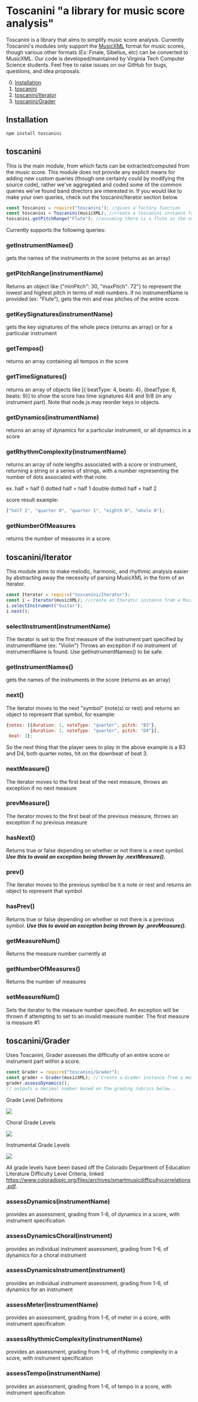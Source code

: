 #  Toscanini "a library for music score analysis"
Toscanini is a library that aims to simplify music score analysis. Currently Toscanini's modules only support the [MusicXML](https://en.wikipedia.org/wiki/MusicXML) format for music scores, though various other formats (Ex: Finale, Sibelius, etc) can be converted to MusicXML. Our code is developed/maintained by Virginia Tech Computer Science students. Feel free to raise issues on our GitHub for bugs, questions, and idea proposals. 

0. [Installation](#installation)
1. [toscanini](#toscanini)
2. [toscanini/Iterator](#iterator)
3. [toscanini/Grader](#grader)

## Installation <a name="installation"></a>
```
npm install toscanini
```

## toscanini <a name="toscanini"></a>
This is the main module, from which facts can be extracted/computed from the music score. This module does not provide any explicit means for adding new custom queries (though one certainly could by modifying the source code), rather we've aggregated and coded some of the common queries we've found band directors are interested in. If you would like to make your own queries, check out the toscanini/Iterator section below.

```javascript
const Toscanini = require("toscanini"); //gives a factory function
const toscanini = Toscanini(musicXML); //create a Toscanini instance from a MusicXML string
toscanini.getPitchRange("Flute"); //assuming there is a flute in the score, see getInstrumentNames()
```

Currently supports the following queries:
### getInstrumentNames()
gets the names of the instruments in the score (returns as an array)

### getPitchRange(instrumentName)
Returns an object like {"minPitch": 30, "maxPitch": 72"} to represent the lowest and highest pitch in terms of midi numbers.
if no instrumentName is provided (ex: "Flute"), gets the min and max pitches of the entire score.

### getKeySignatures(instrumentName)
gets the key signatures of the whole piece (returns an array) or for a particular instrument
  
### getTempos()
returns an array containing all tempos in the score

### getTimeSignatures()
returns an array of objects like [{ beatType: 4, beats: 4}, {beatType: 8, beats: 9}] to show the score has time signatures 4/4 and 9/8 (in any instrument part). Note that node.js may reorder keys in objects.

### getDynamics(instrumentName)
returns an array of dynamics for a particular instrument, or all dynamics in a score

### getRhythmComplexity(instrumentName)
returns an array of note lengths associated with a score or instrument, returning a string or a series of strings, with a number representing the number of dots associated with that note.

ex.
half = half 0
dotted half = half 1
double dotted half = half 2

score result example: 
```javascript
["half 1", "quarter 0", "quarter 1", "eighth 0", "whole 0"];
```
### getNumberOfMeasures
returns the number of measures in a score.

## toscanini/Iterator <a name="iterator"></a>
This module aims to make melodic, harmonic, and rhythmic analysis easier by abstracting away the necessity of parsing MusicXML in the form of an Iterator.

```javascript
const Iterator = require("toscanini/Iterator");
const i = Iterator(musicXML); //create an Iterator instance from a MusicXML string
i.selectInstrument("Guitar");
i.next();
```

### selectInstrument(instrumentName)
The iterator is set to the first measure of the instrument part specified by instrumentName (ex: "Violin")
Throws an exception if no instrument of instrumentName is found. Use getInstrumentNames() to be safe.

### getInstrumentNames()
gets the names of the instruments in the score (returns as an array)

### next()
The iterator moves to the next "symbol" (note(s) or rest) and returns an object to represent that symbol, for example:
    
```javascript
{notes: [{duration: 1, noteType: "quarter", pitch: "B3"},
         {duration: 1, noteType: "quarter", pitch: "D4"}],
 beat: 3};
```

So the next thing that the player sees to play in the above example is a B3 and D4, both quarter notes, hit on the downbeat of beat 3.

### nextMeasure()
The iterator moves to the first beat of the next measure, throws an exception if no next measure

### prevMeasure()
The iterator moves to the first beat of the previous measure, throws an exception if no previous measure

### hasNext()
Returns true or false depending on whether or not there is a next symbol. 
***Use this to avoid an exception being thrown by .nextMeasure().***

### prev()
The iterator moves to the previous symbol be it a note or rest and returns an object to represent that symbol

### hasPrev()
Returns true or false depending on whether or not there is a previous symbol.
***Use this to avoid an exception being thrown by .prevMeasure().***

### getMeasureNum()
Returns the measure number currently at

### getNumberOfMeasures()
Returns the number of measures

### setMeasureNum()
Sets the iterator to the measure number specified. An exception will be thrown if attempting to set to an invalid measure number. The first measure is measure #1

## toscanini/Grader <a name="grader"></a>
Uses Toscanini, Grader assesses the difficulty of an entire score or instrument part within a score.

```javascript
const Grader = require("toscanini/Grader");
const grader = Grader(musicXML); // Create a Grader instance from a musicxml string
grader.assessDynamics();
// outputs a decimal number based on the grading rubrics below...
```
Grade Level Definitions

![](https://raw.githubusercontent.com/MegaArman/Toscanini/master/reference_media/grade_level1.png)

Choral Grade Levels

![](https://raw.githubusercontent.com/MegaArman/Toscanini/master/reference_media/choral_gradeLevel.png)

Instrumental Grade Levels

![](https://raw.githubusercontent.com/MegaArman/Toscanini/master/reference_media/instrumental_gradeLevel.png)



All grade levels have been based off the Colorado Department of Education Literature Difficulty Level Criteria, linked https://www.coloradoplc.org/files/archives/smartmusicdifficultycorrelations.pdf. 

### assessDynamics(instrumentName)
provides an assessment, grading from 1-6, of dynamics in a score, with instrument specification

### assessDynamicsChoral(instrument)
provides an individual instrument assessment, grading from 1-6, of dynamics for a choral instrument

### assessDynamicsInstrument(instrument)
provides an individual instrument assessment, grading from 1-6, of dynamics for an instrument

### assessMeter(instrumentName)
provides an assessment, grading from 1-6, of meter in a score, with instrument specification

### assessRhythmicComplexity(instrumentName)
provides an assessment, grading from 1-6, of rhythmic complexity in a score, with instrument specification

### assessTempo(instrumentName)
provides an assessment, grading from 1-6, of tempo in a score, with instrument specification
